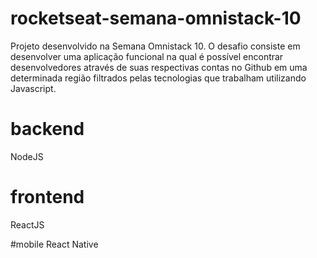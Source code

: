 # rocketseat-semana-omnistack-10
Projeto desenvolvido na Semana Omnistack 10. 
O desafio consiste em desenvolver uma aplicação funcional na qual é possível encontrar desenvolvedores através de suas respectivas contas no Github em uma determinada região filtrados pelas tecnologias que trabalham utilizando Javascript.

# backend
NodeJS

# frontend
ReactJS

#mobile
React Native
